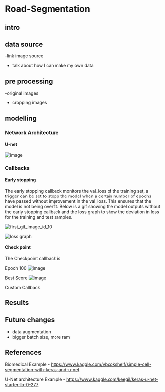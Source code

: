 # Road-Segmentation



## intro 


## data source 
-link image source
- talk about how I can make my own data

## pre processing

-original images
- cropping images


## modelling

### Network Architecture

#### U-net
![image](https://user-images.githubusercontent.com/41071502/126908484-b9609c33-9f56-4f72-ab10-97cb0a311151.png)


### Callbacks
#### Early stopping

The early stopping callback monitors the val_loss of the training set, a trigger can be set to stopp the model when a certain number of epochs have passed without improvement in the val_loss. This ensures that the model is not being overfit. Below is a gif showing the model outputs without the early stopping callback and the loss graph to show the deviation in loss for the training and test samples. 

  ![first_gif_image_id_10](https://user-images.githubusercontent.com/41071502/126907247-6dd71604-4d22-4de3-8bbf-78b8ecb79959.gif)

![loss graph](https://user-images.githubusercontent.com/41071502/126908359-d1cd6bc6-5b16-4d69-87d4-575e46373026.png)

#### Check point
The Checkpoint callback is

Epoch 100
![image](https://user-images.githubusercontent.com/41071502/126908609-ca79dde2-152b-4eff-9f74-3b81d13fc7cb.png)

Best Score
![image](https://user-images.githubusercontent.com/41071502/126908625-ab5236a7-a7d1-413d-8a94-428788392fb8.png)


Custom Callback 




## Results



## Future changes
- data augmentation
- bigger batch size, more ram

## References

Biomedical Example - 
https://www.kaggle.com/vbookshelf/simple-cell-segmentation-with-keras-and-u-net

U-Net architecture Example -
https://www.kaggle.com/keegil/keras-u-net-starter-lb-0-277
